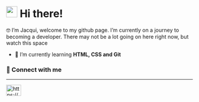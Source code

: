# <img src="https://raw.githubusercontent.com/MartinHeinz/MartinHeinz/master/wave.gif" width="30px"> Hi there!

🤓 I’m Jacqui, welcome to my github page. I’m currently on a journey to becoming a developer. There may not be a lot going on here right now, but watch this space


- 🌱 I’m currently learning **HTML, CSS and Git**


### 🔗 Connect with me
------

<a href="https://linkedin.com/in/https://www.linkedin.com/in/jacqui-cope/" target="blank"><img align="center" src="https://raw.githubusercontent.com/rahuldkjain/github-profile-readme-generator/master/src/images/icons/Social/linked-in-alt.svg" alt="https://www.linkedin.com/in/jacqui-cope/" height="30" width="40" /></a>
</p>

<!---
jacode77/jacode77 is a ✨ special ✨ repository because its `README.md` (this file) appears on your GitHub profile.
You can click the Preview link to take a look at your changes.
--->
